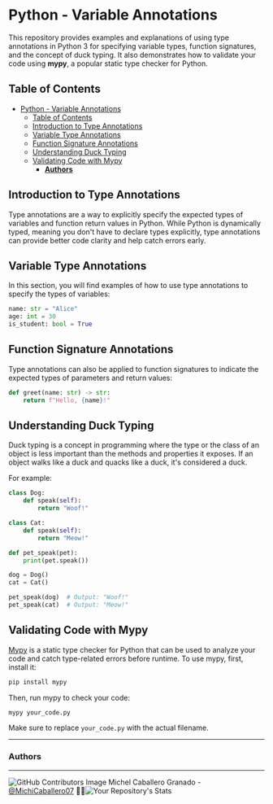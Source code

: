 # Python - Variable Annotations

This repository provides examples and explanations of using type annotations in Python 3 for specifying variable types, function signatures, and the concept of duck typing. It also demonstrates how to validate your code using **mypy**, a popular static type checker for Python.

## Table of Contents

- [Python - Variable Annotations](#python---variable-annotations)
  - [Table of Contents](#table-of-contents)
  - [Introduction to Type Annotations](#introduction-to-type-annotations)
  - [Variable Type Annotations](#variable-type-annotations)
  - [Function Signature Annotations](#function-signature-annotations)
  - [Understanding Duck Typing](#understanding-duck-typing)
  - [Validating Code with Mypy](#validating-code-with-mypy)
    - [**Authors**](#authors)

## Introduction to Type Annotations

Type annotations are a way to explicitly specify the expected types of variables and function return values in Python. While Python is dynamically typed, meaning you don't have to declare types explicitly, type annotations can provide better code clarity and help catch errors early.

## Variable Type Annotations

In this section, you will find examples of how to use type annotations to specify the types of variables:

```python
name: str = "Alice"
age: int = 30
is_student: bool = True
```

## Function Signature Annotations

Type annotations can also be applied to function signatures to indicate the expected types of parameters and return values:

```python
def greet(name: str) -> str:
    return f"Hello, {name}!"
```

## Understanding Duck Typing

Duck typing is a concept in programming where the type or the class of an object is less important than the methods and properties it exposes. If an object walks like a duck and quacks like a duck, it's considered a duck.

For example:

```python
class Dog:
    def speak(self):
        return "Woof!"

class Cat:
    def speak(self):
        return "Meow!"

def pet_speak(pet):
    print(pet.speak())

dog = Dog()
cat = Cat()

pet_speak(dog)  # Output: "Woof!"
pet_speak(cat)  # Output: "Meow!"
```

## Validating Code with Mypy

[Mypy](http://mypy-lang.org/) is a static type checker for Python that can be used to analyze your code and catch type-related errors before runtime. To use mypy, first, install it:

```bash
pip install mypy
```

Then, run mypy to check your code:

```bash
mypy your_code.py
```

Make sure to replace `your_code.py` with the actual filename.

---


### **Authors**
--- 

![GitHub Contributors Image](https://contrib.rocks/image?repo=MichiCaballero07/holbertonschool-higher_level_programming) Michel Caballero Granado - <a href="https://github.com/MichiCaballero07" target="_blank"> @MichiCaballero07</a> :genie_woman:![Your Repository's Stats](https://github-readme-stats.vercel.app/api?username=MichiCaballero07&show_icons=true)
